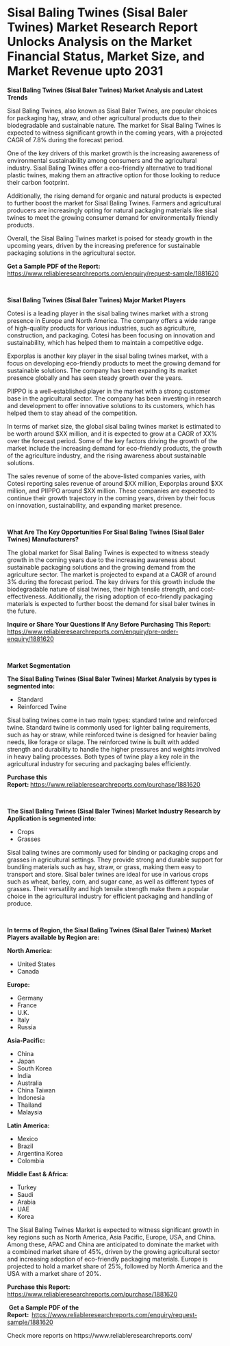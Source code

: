 <p><h1>Sisal Baling Twines (Sisal Baler Twines) Market Research Report Unlocks Analysis on the Market Financial Status, Market Size, and Market Revenue upto 2031</h1></p><p><strong>Sisal Baling Twines (Sisal Baler Twines) Market Analysis and Latest Trends</strong></p>
<p><p>Sisal Baling Twines, also known as Sisal Baler Twines, are popular choices for packaging hay, straw, and other agricultural products due to their biodegradable and sustainable nature. The market for Sisal Baling Twines is expected to witness significant growth in the coming years, with a projected CAGR of 7.8% during the forecast period.</p><p>One of the key drivers of this market growth is the increasing awareness of environmental sustainability among consumers and the agricultural industry. Sisal Baling Twines offer a eco-friendly alternative to traditional plastic twines, making them an attractive option for those looking to reduce their carbon footprint.</p><p>Additionally, the rising demand for organic and natural products is expected to further boost the market for Sisal Baling Twines. Farmers and agricultural producers are increasingly opting for natural packaging materials like sisal twines to meet the growing consumer demand for environmentally friendly products.</p><p>Overall, the Sisal Baling Twines market is poised for steady growth in the upcoming years, driven by the increasing preference for sustainable packaging solutions in the agricultural sector.</p></p>
<p><strong>Get a Sample PDF of the Report:&nbsp;</strong> <a href="https://www.reliableresearchreports.com/enquiry/request-sample/1881620">https://www.reliableresearchreports.com/enquiry/request-sample/1881620</a></p>
<p>&nbsp;</p>
<p><strong>Sisal Baling Twines (Sisal Baler Twines) Major Market Players</strong></p>
<p><p>Cotesi is a leading player in the sisal baling twines market with a strong presence in Europe and North America. The company offers a wide range of high-quality products for various industries, such as agriculture, construction, and packaging. Cotesi has been focusing on innovation and sustainability, which has helped them to maintain a competitive edge.</p><p>Exporplas is another key player in the sisal baling twines market, with a focus on developing eco-friendly products to meet the growing demand for sustainable solutions. The company has been expanding its market presence globally and has seen steady growth over the years.</p><p>PIIPPO is a well-established player in the market with a strong customer base in the agricultural sector. The company has been investing in research and development to offer innovative solutions to its customers, which has helped them to stay ahead of the competition.</p><p>In terms of market size, the global sisal baling twines market is estimated to be worth around $XX million, and it is expected to grow at a CAGR of XX% over the forecast period. Some of the key factors driving the growth of the market include the increasing demand for eco-friendly products, the growth of the agriculture industry, and the rising awareness about sustainable solutions.</p><p>The sales revenue of some of the above-listed companies varies, with Cotesi reporting sales revenue of around $XX million, Exporplas around $XX million, and PIIPPO around $XX million. These companies are expected to continue their growth trajectory in the coming years, driven by their focus on innovation, sustainability, and expanding market presence.</p></p>
<p>&nbsp;</p>
<p><strong>What Are The Key Opportunities For Sisal Baling Twines (Sisal Baler Twines) Manufacturers?</strong></p>
<p><p>The global market for Sisal Baling Twines is expected to witness steady growth in the coming years due to the increasing awareness about sustainable packaging solutions and the growing demand from the agriculture sector. The market is projected to expand at a CAGR of around 3% during the forecast period. The key drivers for this growth include the biodegradable nature of sisal twines, their high tensile strength, and cost-effectiveness. Additionally, the rising adoption of eco-friendly packaging materials is expected to further boost the demand for sisal baler twines in the future.</p></p>
<p><strong>Inquire or Share Your Questions If Any Before Purchasing This Report:</strong> <a href="https://www.reliableresearchreports.com/enquiry/pre-order-enquiry/1881620">https://www.reliableresearchreports.com/enquiry/pre-order-enquiry/1881620</a></p>
<p>&nbsp;</p>
<p><strong>Market Segmentation</strong></p>
<p><strong>The Sisal Baling Twines (Sisal Baler Twines) Market Analysis by types is segmented into:</strong></p>
<p><ul><li>Standard</li><li>Reinforced Twine</li></ul></p>
<p><p>Sisal baling twines come in two main types: standard twine and reinforced twine. Standard twine is commonly used for lighter baling requirements, such as hay or straw, while reinforced twine is designed for heavier baling needs, like forage or silage. The reinforced twine is built with added strength and durability to handle the higher pressures and weights involved in heavy baling processes. Both types of twine play a key role in the agricultural industry for securing and packaging bales efficiently.</p></p>
<p><strong>Purchase this Report:&nbsp;</strong><a href="https://www.reliableresearchreports.com/purchase/1881620">https://www.reliableresearchreports.com/purchase/1881620</a></p>
<p>&nbsp;</p>
<p><strong>The Sisal Baling Twines (Sisal Baler Twines) Market Industry Research by Application is segmented into:</strong></p>
<p><ul><li>Crops</li><li>Grasses</li></ul></p>
<p><p>Sisal baling twines are commonly used for binding or packaging crops and grasses in agricultural settings. They provide strong and durable support for bundling materials such as hay, straw, or grass, making them easy to transport and store. Sisal baler twines are ideal for use in various crops such as wheat, barley, corn, and sugar cane, as well as different types of grasses. Their versatility and high tensile strength make them a popular choice in the agricultural industry for efficient packaging and handling of produce.</p></p>
<p>&nbsp;</p>
<p><strong>In terms of Region, the Sisal Baling Twines (Sisal Baler Twines) Market Players available by Region are:</strong></p>
<p>
    <p> <strong> North America: </strong>
        <ul>
            <li>United States</li>
            <li>Canada</li>
        </ul>
        </p> 
    <p> <strong> Europe: </strong>
        <ul>
            <li>Germany</li>
            <li>France</li>
            <li>U.K.</li>
            <li>Italy</li>
            <li>Russia</li>
        </ul>
        </p> 
    <p> <strong> Asia-Pacific: </strong>
        <ul>
            <li>China</li>
            <li>Japan</li>
            <li>South Korea</li>
            <li>India</li>
            <li>Australia</li>
            <li>China Taiwan</li>
            <li>Indonesia</li>
            <li>Thailand</li>
            <li>Malaysia</li>
        </ul>
        </p> 
    <p> <strong> Latin America: </strong>
        <ul>
            <li>Mexico</li>
            <li>Brazil</li>
            <li>Argentina Korea</li>
            <li>Colombia</li>
        </ul>
        </p> 
    <p> <strong> Middle East & Africa: </strong>
        <ul>
            <li>Turkey</li>
            <li>Saudi</li>
            <li>Arabia</li>
            <li>UAE</li>
            <li>Korea</li>
        </ul>
    </p>
    </p>
<p><p>The Sisal Baling Twines Market is expected to witness significant growth in key regions such as North America, Asia Pacific, Europe, USA, and China. Among these, APAC and China are anticipated to dominate the market with a combined market share of 45%, driven by the growing agricultural sector and increasing adoption of eco-friendly packaging materials. Europe is projected to hold a market share of 25%, followed by North America and the USA with a market share of 20%.</p></p>
<p><strong>Purchase this Report: </strong><a href="https://www.reliableresearchreports.com/purchase/1881620">https://www.reliableresearchreports.com/purchase/1881620</a></p>
<p>&nbsp;<strong>Get a Sample PDF of the Report:&nbsp;&nbsp;</strong><a href="https://www.reliableresearchreports.com/enquiry/request-sample/1881620">https://www.reliableresearchreports.com/enquiry/request-sample/1881620</a></p>
<p><strong></strong></p>
<p>Check more reports on https://www.reliableresearchreports.com/</p>